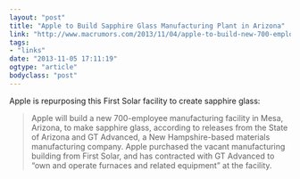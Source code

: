 ```yaml
---
layout: "post"
title: "Apple to Build Sapphire Glass Manufacturing Plant in Arizona"
link: "http://www.macrumors.com/2013/11/04/apple-to-build-new-700-employee-sapphire-glass-manufacturing-plant-in-arizona/"
tags: 
- "links"
date: "2013-11-05 17:11:19"
ogtype: "article"
bodyclass: "post"
---
```


Apple is repurposing this First Solar facility to create sapphire glass:

> Apple will build a new 700-employee manufacturing facility in Mesa, Arizona, to make sapphire glass, according to releases from the State of Arizona and GT Advanced, a New Hampshire-based materials manufacturing company. Apple purchased the vacant manufacturing building from First Solar, and has contracted with GT Advanced to “own and operate furnaces and related equipment” at the facility.